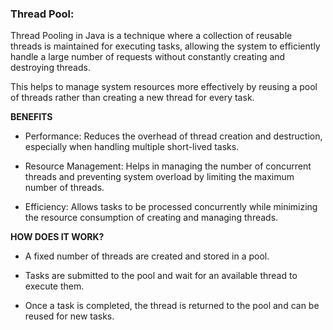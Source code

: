 ### Thread Pool:
Thread Pooling in Java is a technique where a collection of reusable threads is maintained for executing tasks, allowing the system to efficiently handle a large number of requests without constantly creating and destroying threads.

This helps to manage system resources more effectively by reusing a pool of threads rather than creating a new thread for every task.

**BENEFITS**

- Performance: Reduces the overhead of thread creation and destruction, especially when handling multiple short-lived tasks.

- Resource Management: Helps in managing the number of concurrent threads and preventing system overload by limiting the maximum number of threads.

- Efficiency: Allows tasks to be processed concurrently while minimizing the resource consumption of creating and managing threads.

**HOW DOES IT WORK?**

- A fixed number of threads are created and stored in a pool.

- Tasks are submitted to the pool and wait for an available thread to execute them.

- Once a task is completed, the thread is returned to the pool and can be reused for new tasks.
